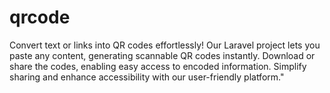 # qrcode
Convert text or links into QR codes effortlessly! Our Laravel project lets you paste any content, generating scannable QR codes instantly. Download or share the codes, enabling easy access to encoded information. Simplify sharing and enhance accessibility with our user-friendly platform."
